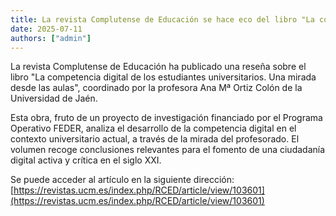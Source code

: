 ```yaml
---
title: La revista Complutense de Educación se hace eco del libro "La competencia digital de los estudiantes universitarios. Una mirada desde las aulas" 
date: 2025-07-11
authors: ["admin"]
---
```

La revista Complutense de Educación ha publicado una reseña sobre el libro "La competencia digital de los estudiantes universitarios. Una mirada desde las aulas", coordinado por la profesora Ana Mª Ortiz Colón de la Universidad de Jaén. 
<!--more-->
Esta obra, fruto de un proyecto de investigación financiado por el Programa Operativo FEDER, analiza el desarrollo de la competencia digital en el contexto universitario actual, a través de la mirada del profesorado. El volumen recoge conclusiones relevantes para el fomento de una ciudadanía digital activa y crítica en el siglo XXI.


Se puede acceder al artículo en la siguiente dirección: [https://revistas.ucm.es/index.php/RCED/article/view/103601](https://revistas.ucm.es/index.php/RCED/article/view/103601)